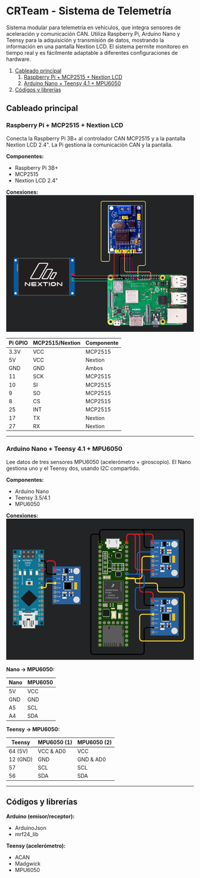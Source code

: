
# CRTeam - Sistema de Telemetría

Sistema modular para telemetría en vehículos, que integra sensores de aceleración y comunicación CAN. Utiliza Raspberry Pi, Arduino Nano y Teensy para la adquisición y transmisión de datos, mostrando la información en una pantalla Nextion LCD. El sistema permite monitoreo en tiempo real y es fácilmente adaptable a diferentes configuraciones de hardware.

1. [Cableado principal](#cableado-principal)
   1. [Raspberry Pi + MCP2515 + Nextion LCD](#raspberry-pi--mcp2515--nextion-lcd)
   2. [Arduino Nano + Teensy 4.1 + MPU6050](#arduino-nano--teensy-41--mpu6050)
2. [Códigos y librerías](#códigos-y-librerías)

## Cableado principal

### Raspberry Pi + MCP2515 + Nextion LCD

Conecta la Raspberry Pi 3B+ al controlador CAN MCP2515 y a la pantalla Nextion LCD 2.4". La Pi gestiona la comunicación CAN y la pantalla.

**Componentes:**

- Raspberry Pi 3B+
- MCP2515
- Nextion LCD 2.4"

**Conexiones:**
![Diagrama](esquemas-conexiones/raspberry.png)

| Pi GPIO | MCP2515/Nextion | Componente |
| ------- | --------------- | ---------- |
| 3.3V    | VCC             | MCP2515    |
| 5V      | VCC             | Nextion    |
| GND     | GND             | Ambos      |
| 11      | SCK             | MCP2515    |
| 10      | SI              | MCP2515    |
| 9       | SO              | MCP2515    |
| 8       | CS              | MCP2515    |
| 25      | INT             | MCP2515    |
| 17      | TX              | Nextion    |
| 27      | RX              | Nextion    |

---

### Arduino Nano + Teensy 4.1 + MPU6050

Lee datos de tres sensores MPU6050 (acelerómetro + giroscopio). El Nano gestiona uno y el Teensy dos, usando I2C compartido.

**Componentes:**

- Arduino Nano
- Teensy 3.5/4.1
- MPU6050

**Conexiones:**
![Diagrama](esquemas-conexiones/acelerometros.png)

**Nano → MPU6050:**

| Nano | MPU6050 |
| ---- | ------- |
| 5V   | VCC     |
| GND  | GND     |
| A5   | SCL     |
| A4   | SDA     |

**Teensy → MPU6050:**

| Teensy   | MPU6050 (1) | MPU6050 (2) |
| -------- | ----------- | ----------- |
| 64 (5V)  | VCC & AD0   | VCC         |
| 12 (GND) | GND         | GND & AD0   |
| 57       | SCL         | SCL         |
| 56       | SDA         | SDA         |

---

## Códigos y librerías

**Arduino (emisor/receptor):**

- ArduinoJson
- mrf24_lib

**Teensy (acelerómetro):**

- ACAN
- Madgwick
- MPU6050
